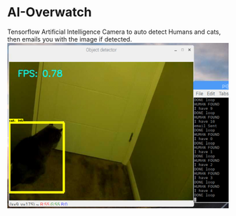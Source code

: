 # AI-Overwatch
Tensorflow Artificial Intelligence Camera to auto detect Humans and cats, then emails you with the image if detected.
![alt text](https://github.com/Pytrader1x/AI-Overwatch/blob/master/cat_AI.PNG?raw=true "Logo Title Text 1")

